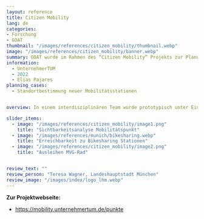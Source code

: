 ```yaml
---
layout: reference
title: Citizen Mobility
lang: de
categories:
- Forschung
- GOAT
thumbnail: "/images/references/citizen_mobility/thumbnail.webp"
image: "/images/references/citizen_mobility/banner.webp"
summary: GOAT wurde im Rahmen des “Citizen Mobility” Projekts zur Planung neuer Mobilitätsstationen in München eingesetzt.
information:
  - UnternehmerTUM
  - 2022
  - Elias Pajares
planning_cases:
  - Standortbestimmung neuer Mobilitätsstationen


overview: In einem interdisziplinären Team wurde prototypisch unter Einbindung von Bürgerinnen und Bürgern ein Prozess für eine bürgerzentrierte Planung und Evaluation von Mobilitätspunkten (Carsharing, Bikesharing) entwickelt. Hierbei wurde GOAT zur datenbasieren Untersuchung der Mobilitäts- und Angebotsbedürfnisse in einem Münchner Quartier eingesetzt und daraus konkrete Mobilitätsangebote und sonstige Bedarfe/Wünsche für die Planung und Einrichtung von bürgerzentrierten Mobilitätspunkten abgeleitet.

slider_items:
  - image: "/images/references/citizen_mobility/image1.png"
    title: "Sichtbarkeitsanalyse Mobilitätspunkt"
  - image: "/images/references/munich/bikesharing.webp"
    title: "Erreichbarkeit zu Bikesharing Stationen"
  - image: "/images/references/citizen_mobility/image2.png"
    title: "Ausleihen MVG-Rad"


review_text: ""
review_person: "Teresa Wagner, Landeshauptstadt München"
review_image: "/images/index/logo_lhm.webp"
---
```





**Zur Projektwebseite:**
- https://mobility.unternehmertum.de/punkte